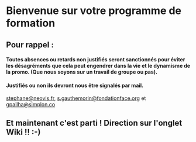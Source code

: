 # Bienvenue sur votre programme de formation
## Pour rappel : 
#### Toutes absences ou retards non justifiés seront sanctionnés pour éviter les désagréments que cela peut engendrer dans la vie et le dynamisme de la promo. (Que nous soyons sur un travail de groupe ou pas). 

#### Justifiés ou non ils devront nous être signalés par mail.
stephane@neovis.fr, s.gauthemorin@fondationface.org et gpailha@simplon.co 




## Et maintenant c'est parti ! Direction sur l'onglet Wiki !! :-)
